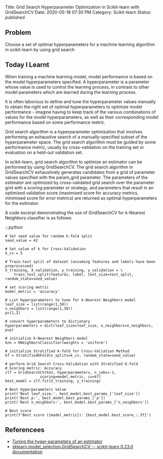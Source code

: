 Title: Grid Search Hyperparameter Optimization in Scikit-learn with GridSearchCV
Date: 2020-05-18 07:30 PM
Category: Scikit-learn
Status: published

## Problem

Choose a set of optimal hyperparameters for a machine learning algorithm in scikit-learn by using grid search

## Today I Learnt

When training a machine learning model, model performance is based on the model hyperparameters specified. A hyperparameter is a parameter whose value is used to control the learning process, in contrast to other model parameters which are learned during the learning process.

It is often laborious to define and tune the hyperparameter values manually to obtain the right set of optimal hyperparameters to optimize model performance - imagine having to keep track of the various combinations of values for the model hyperparameters, as well as their corresponding model performance based on some performance metric.

Grid search algorithm is a hyperparameter optimization that involves performing an exhaustive search of a manually-specified subset of the hyperparameter space. The grid search algorithm must be guided by some performance metric, usually by cross-validation on the training set or evaluation on a held-out validation set.

In scikit-learn, grid search algorithm to optimize an estimator can be performed by using GridSearchCV. The grid search algorithm in GridSearchCV exhaustively generates candidates from a grid of parameter values specified with the param_grid parameter. The parameters of the estimator are optimized by cross-validated grid search over the parameter grid with a scoring parameter or strategy, and parameters that result in an optimized validation score (maximised score for accuracy metrics, minimised score for error metrics) are returned as optimal hyperparameters for the estimator.

A code excerpt demonstrating the use of GridSearchCV for k-Nearest Neighbors classifier is as follows:

:::python

    # Set seed value for random k-fold split
    seed_value = 42

    # Set value of k for Cross-Validation
    k_cv = 5

    # Train-test split of dataset (assuming features and labels have been preprocessed)
    X_training, X_validation, y_training, y_validation = \
        train_test_split(features, label, test_size=test_split, random_state=seed_value)

    # set scoring metric
    model_metric = 'accuracy'

    # List Hyperparameters to tune for k-Nearest Neighbors model
    leaf_size = list(range(1,50))
    n_neighbors = list(range(1,30))
    p=[1,2]

    # convert hyperparameters to dictionary
    hyperparameters = dict(leaf_size=leaf_size, n_neighbors=n_neighbors, p=p)

    # initialize k-Nearest Neighbors model
    knn = KNeighborsClassifier(weights = 'uniform')

    # initialize Stratified K-fold for Cross-Valiation Method
    kf = StratifiedKFold(n_splits=k_cv, random_state=seed_value)

    # perform Grid Search Cross-Validation with Stratified K-fold
    # Scoring metric: Accuracy
    clf = GridSearchCV(knn, hyperparameters, n_jobs=-1,
                    scoring=model_metric, cv=kf)
    best_model = clf.fit(X_training, y_training)

    # Best Hyperparameters Value
    print('Best leaf_size:', best_model.best_params_['leaf_size'])
    print('Best p:', best_model.best_params_['p'])
    print('Best n_neighbors:', best_model.best_params_['n_neighbors'])

    # Best score
    print(f'Best score ({model_metric}): {best_model.best_score_:.3f}')


## Referencees

- [Tuning the hyper-parameters of an estimator](https://scikit-learn.org/stable/modules/grid_search.html)
- [sklearn.model_selection.GridSearchCV -- scikit-learn 0.23.0 documentation](https://scikit-learn.org/stable/modules/generated/sklearn.model_selection.GridSearchCV.html)